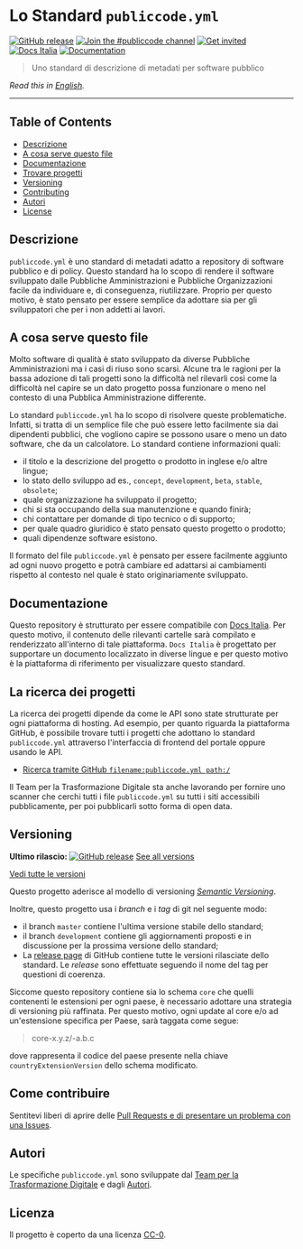 # Lo Standard `publiccode.yml`

[![GitHub release](https://img.shields.io/github/release/italia/publiccode.yml.svg?style=plastic)](https://github.com/italia/publiccode.yml/releases)
[![Join the #publiccode channel](https://img.shields.io/badge/Slack%20channel-%23publiccode-blue.svg)](https://developersitalia.slack.com/messages/CAM3F785T)
[![Get invited](https://slack.developers.italia.it/badge.svg)](https://slack.developers.italia.it/)
[![Docs
Italia](https://docs.italia.it/media/static/projects/badges/passing.svg)](https://docs.italia.it/italia/developers-italia/publiccodeyml/it/master/index.html)
[![Documentation](https://img.shields.io/badge/Documentation-Docs%20Italia-blue.svg)](https://docs.italia.it/italia/developers-italia/publiccodeyml/it/master/index.html)

> Uno standard di descrizione di metadati per software pubblico 

*Read this in [English](README.md).*

---

## Table of Contents

- [Descrizione](#descrizione)
- [A cosa serve questo file](#a-cosa-serve-questo-file)
- [Documentazione](#documentazione)
- [Trovare progetti](#la-ricerca-dei-progetti)
- [Versioning](#versioning)
- [Contributing](#come-contribuire)
- [Autori](#autori)
- [License](#license)

## Descrizione

`publiccode.yml` è uno standard di metadati adatto a repository
di software pubblico e di policy. Questo standard ha lo scopo
di rendere il software sviluppato dalle Pubbliche Amministrazioni e Pubbliche
Organizzazioni facile da individuare e, di conseguenza, riutilizzare. Proprio
per questo motivo, è stato pensato per essere semplice da adottare sia per gli
sviluppatori che per i non addetti ai lavori. 

## A cosa serve questo file

Molto software di qualità è stato sviluppato da diverse Pubbliche
Amministrazioni ma i casi di riuso sono scarsi. Alcune tra le ragioni per la bassa
adozione di tali progetti sono la difficoltà nel rilevarli così come la
difficoltà nel capire se un dato progetto possa funzionare o meno nel contesto
di una Pubblica Amministrazione differente. 

Lo standard `publiccode.yml` ha lo scopo di risolvere queste problematiche.
Infatti, si tratta di un semplice file che può essere letto facilmente sia dai
dipendenti pubblici, che vogliono capire se possono usare o meno un dato
software, che da un calcolatore.
Lo standard contiene informazioni quali:
* il titolo e la descrizione del progetto o prodotto in inglese e/o altre
  lingue;
* lo stato dello sviluppo ad es., `concept`, `development`, `beta`, `stable`,
  `obsolete`;
* quale organizzazione ha sviluppato il progetto;
* chi si sta occupando della sua manutenzione e quando finirà;
* chi contattare per domande di tipo tecnico o di supporto;
* per quale quadro giuridico è stato pensato questo progetto o prodotto;
* quali dipendenze software esistono. 

Il formato del file `publiccode.yml` è pensato per essere facilmente aggiunto
ad ogni nuovo progetto e potrà cambiare ed adattarsi ai cambiamenti rispetto al
contesto nel quale è stato originariamente sviluppato. 

## Documentazione

Questo repository è strutturato per essere compatibile con [Docs Italia](https://docs.italia.it/italia/developers-italia/publiccodeyml/it/master/index.html).
Per questo motivo, il contenuto delle rilevanti cartelle sarà compilato
e renderizzato all'interno di tale piattaforma. `Docs Italia` è progettato per
supportare un documento localizzato in diverse lingue e per questo motivo è la
piattaforma di riferimento per visualizzare questo standard.

## La ricerca dei progetti

La ricerca dei progetti dipende da come le API sono state strutturate per ogni
piattaforma di hosting. Ad esempio, per quanto riguarda la piattaforma GitHub,
è possibile trovare tutti i progetti che adottano lo standard `publiccode.yml`
attraverso l'interfaccia di frontend del portale oppure usando le API.

* [Ricerca tramite GitHub `filename:publiccode.yml
  path:/`](https://github.com/search?q=filename%3Apubliccode.yml+path%3A%2F)

Il Team per la Trasformazione Digitale sta anche lavorando per fornire uno
scanner che cerchi tutti i file `publiccode.yml` su tutti i siti accessibili
pubblicamente, per poi pubblicarli sotto forma di open data. 

## Versioning

**Ultimo rilascio:** [![GitHub release](https://img.shields.io/github/release/italia/publiccode.yml.svg?style=plastic)](https://github.com/italia/publiccode.yml/releases) [See all versions](https://github.com/italia/publiccode.yml/releases)

[Vedi tutte le versioni](https://github.com/italia/publiccode.yml/releases)

Questo progetto aderisce al modello di versioning [*Semantic
Versioning*](https://semver.org/).

Inoltre, questo progetto usa i *branch* e i *tag* di git nel seguente modo:
* il branch `master` contiene l'ultima versione stabile dello standard;
* il branch `development` contiene gli aggiornamenti proposti e in discussione
  per la prossima versione dello standard;
* La [release page](https://github.com/italia/publiccode.yml/releases) di
  GitHub contiene tutte le versioni rilasciate dello standard. Le *release*
  sono effettuate seguendo il nome del tag per questioni di coerenza.

Siccome questo repository contiene sia lo schema `core` che quelli contenenti
le estensioni per ogni paese, è necessario adottare una strategia di versioning
più raffinata. Per questo motivo, ogni update al core e/o ad un'estensione
specifica per Paese, sarà taggata come segue:

> core-x.y.z/<cc>-a.b.c

dove <cc> rappresenta il codice del paese presente nella chiave
`countryExtensionVersion` dello schema modificato. 

## Come contribuire 

Sentitevi liberi di aprire delle [Pull Requests e di presentare un problema
con una Issues](CONTRIBUTING.md).

## Autori
Le specifiche `publiccode.yml` sono sviluppate dal [Team per la Trasformazione
Digitale](https://teamdigitale.governo.it) e dagli [Autori](AUTHORS.md).

## Licenza

Il progetto è coperto da una licenza [CC-0](LICENSE).
